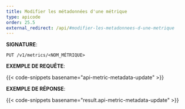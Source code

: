 ```yaml
---
title: Modifier les métadonnées d'une métrique
type: apicode
order: 25.5
external_redirect: /api/#modifier-les-metadonnees-d-une-metrique
---
```


**SIGNATURE**:

`PUT /v1/metrics/<NOM_MÉTRIQUE>`

**EXEMPLE DE REQUÊTE**:

{{< code-snippets basename="api-metric-metadata-update" >}}

**EXEMPLE DE RÉPONSE**:

{{< code-snippets basename="result.api-metric-metadata-update" >}}
